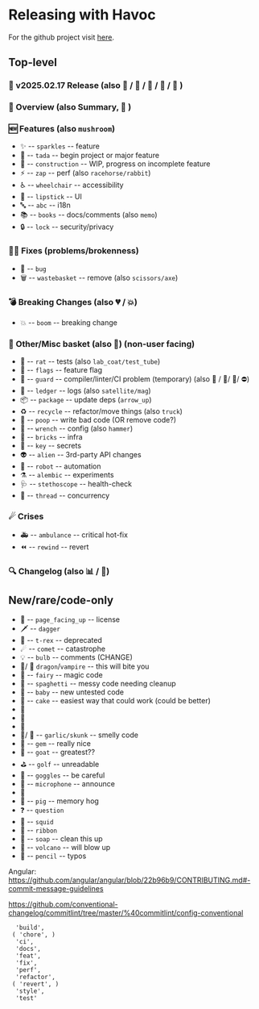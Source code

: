 # Releasing with Havoc

For the github project visit [here](https://github.com/MicahElliott/havoc).

## Top-level

### 🚀 v2025.02.17 Release (also 📣 /  📀 / 🥁 / 🎺 / 🎀 )

### 📓 Overview (also Summary, 📣 )

### 🆕 Features (also `mushroom`)

- ✨ -- `sparkles` -- feature
- 🎉 -- `tada` -- begin project or major feature
- 🚧 -- `construction` -- WIP, progress on incomplete feature
- ⚡ -- `zap` -- perf (also `racehorse/rabbit`)
- ♿ -- `wheelchair` -- accessibility
- 💄 -- `lipstick` -- UI
- 🔤 -- `abc` -- i18n
- 📚 -- `books` -- docs/comments (also `memo`)
- 🔒 -- `lock` -- security/privacy

### 🧑‍🔧 Fixes (problems/brokenness)

- 🐛 -- `bug`
- 🗑 -- `wastebasket` -- remove (also `scissors/axe`)

### 💣 Breaking Changes (also 💔 / 💥)

- 💥 -- `boom` -- breaking change

### 🧺 Other/Misc basket (also 🥅) (non-user facing)

- 🐀 -- `rat` -- tests (also `lab_coat/test_tube`)
- 🎏 -- `flags` -- feature flag
- 💂 -- `guard` -- compiler/linter/CI problem (temporary) (also 🚨 / 🔔/ 👊/ ⛔)
- 📒 -- `ledger` -- logs (also `satellite/mag`)
- 📦 -- `package` -- update deps (`arrow_up`)
- ♻ -- `recycle` -- refactor/move things (also `truck`)
- 💩 -- `poop` -- write bad code (OR remove code?)
- 🔧 -- `wrench` -- config (also `hammer`)
- 🧱 -- `bricks` -- infra
- 🔑 -- `key` -- secrets
- 👽 -- `alien` -- 3rd-party API changes
- 🤖 -- `robot` -- automation
- ⚗ -- `alembic` -- experiments
- 🩺 -- `stethoscope` -- health-check
- 🧵 -- `thread` -- concurrency

### ☄ Crises

- 🚑 -- `ambulance` -- critical hot-fix
- ⏪ -- `rewind` -- revert

### 🔍 Changelog (also 📊 / 📔)

## New/rare/code-only

- 📄 -- `page_facing_up` -- license
- 🗡 -- `dagger`
- 🦖 -- `t-rex` -- deprecated
- ☄ -- `comet` -- catastrophe
- 💡 -- `bulb` -- comments (CHANGE)
- 🧛/ 🐉  `dragon`/`vampire` -- this will bite you
- 🧚 -- `fairy` -- magic code
- 🍝 -- `spaghetti` -- messy code needing cleanup
- 👶 -- `baby` -- new untested code
- 🍰 -- `cake` -- easiest way that could work (could be better)
- 🚪 
- 🐶 
- 🎎 
- 🧄/ 🦨  -- `garlic/skunk` -- smelly code
- 💎 -- `gem` -- really nice
- 🐐 -- `goat` -- greatest??
- ⛳ -- `golf` -- unreadable
- 🥽 -- `goggles` -- be careful
- 🎤 -- `microphone` -- announce
- 🍄 
- 🐷 -- `pig` -- memory hog
- ❓ -- `question`
- 🦑 -- `squid`
- 🎀 -- `ribbon`
- 🧼 -- `soap` -- clean this up
- 🌋 -- `volcano` -- will blow up
- 📝 -- `pencil` -- typos

Angular: https://github.com/angular/angular/blob/22b96b9/CONTRIBUTING.md#-commit-message-guidelines

https://github.com/conventional-changelog/commitlint/tree/master/%40commitlint/config-conventional
```
  'build',
 ( 'chore', )
  'ci',
  'docs',
  'feat',
  'fix',
  'perf',
  'refactor',
 ( 'revert', )
  'style',
  'test'
```
